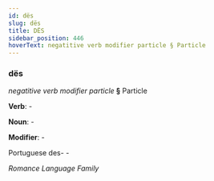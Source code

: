 ```yaml
---
id: dës
slug: dës
title: DËS
sidebar_position: 446
hoverText: negatitive verb modifier particle § Particle
---
```


### dës

*negatitive verb modifier particle* **§** Particle

**Verb**: -

**Noun**: -

**Modifier**: -

Portuguese des- -

*Romance Language Family*